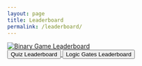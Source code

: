 ```yaml
---
layout: page
title: Leaderboard
permalink: /leaderboard/
---
```



<html lang="en">
<head>
        <div class="button-container">
                <a href="{{site.baseurl}}/BinaryLearningGameLeaderboard" class="button">
                    <img src="{{site.baseurl}}images/binaryLearningGame/binaryGameLogo.png" alt="Binary Game Leaderboard">
            </a>
        <div class="cta">
            <a href="https://www.youtube.com/watch?v=nYrEL9ecAWA">
                <button>Quiz Leaderboard</button>
            </a>
            <a href="https://www.youtube.com/watch?v=m2gzAay1uD8">
                <button>Logic Gates Leaderboard</button>
            </a>
    </div>
